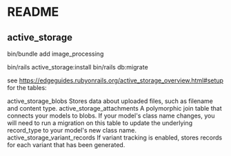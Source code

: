 # README

## active_storage

bin/bundle add image_processing

bin/rails active_storage:install
bin/rails db:migrate

see https://edgeguides.rubyonrails.org/active_storage_overview.html#setup
for the tables:

active_storage_blobs	Stores data about uploaded files, such as filename and content type.
active_storage_attachments	A polymorphic join table that connects your models to blobs. If your model's class name changes, you will need to run a migration on this table to update the underlying record_type to your model's new class name.
active_storage_variant_records	If variant tracking is enabled, stores records for each variant that has been generated.
